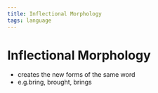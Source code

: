 ```yaml
---
title: Inflectional Morphology
tags: language
---
```


# Inflectional Morphology
- creates the new forms of the same word
- e.g.bring, brought, brings






















